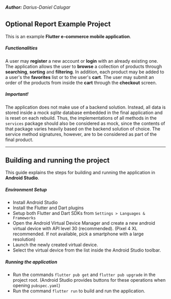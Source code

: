 ###### **Author:** Darius-Daniel Calugar
## Optional Report Example Project
This is an example **Flutter e-commerce mobile application**.

##### Functionalities
A user may **register** a new account or **login** with an already existing one. 
The application allows the user to **browse** a collection of products through **searching**, **sorting** and **filtering**. 
In addition, each product may be added to a user's the **favorites** list or to the user's **cart**.
The user may submit an order of the products from inside the **cart** through the **checkout** screen.

##### Important!
The application does not make use of a backend solution. Instead, all data is stored inside a mock *sqlite* database embedded in the final application and is reset on each rebuild.
Thus, the implementations of all methods in the `services` package should also be considered as mock, since the contents of that package varies heavily based on the backend solution of choice.
The service method signatures, however, are to be considered as part of the final product.

***

## Building and running the project
This guide explains the steps for building and running the application in **Android Studio**.

##### Environment Setup
- Install Android Studio
- Install the Flutter and Dart plugins
- Setup both Flutter and Dart SDKs from `Settings > Languages & Frameworks`
- Open the Android Virtual Device Manager and create a new android virtual device with API level 30 (recommended). (Pixel 4 XL recommended. If not available, pick a smartphone with a large resolution)
- Launch the newly created virtual device.
- Select the virtual device from the list inside the Android Studio toolbar.

##### Running the application
- Run the commands `flutter pub get` and `flutter pub upgrade` in the project root. (Android Studio provides buttons for these operations when opening `pubspec.yaml`)
- Run the command `flutter run` to build and run the application.